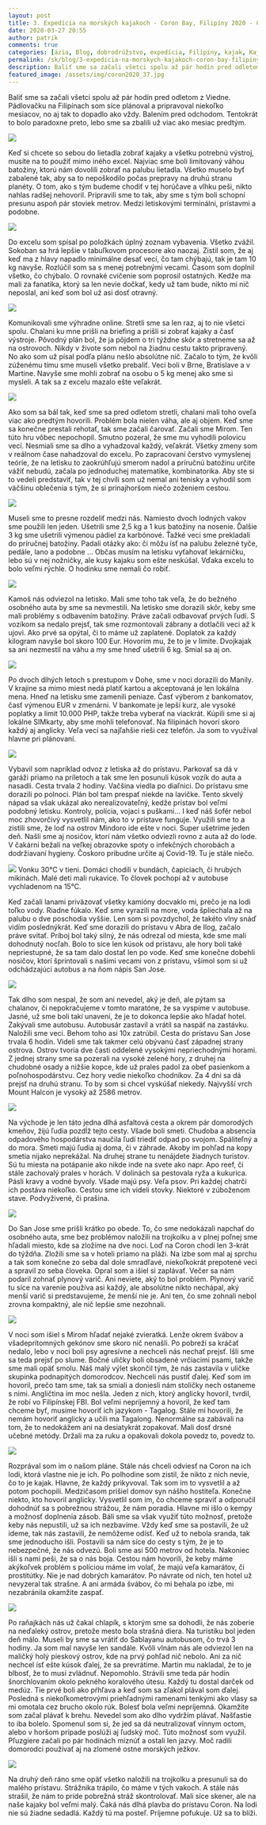 ```yaml
---
layout: post
title: 3. Expedícia na morských kajakoch - Coron Bay, Filipíny 2020 - Cesta
date: 2020-03-27 20:55
author: patrik
comments: true
categories: [ázia, Blog, dobrodrúžstvo, expedícia, Filipíny, kajak, Kajak, manila, mindoro, morský kajak, outdoor, skladacie kajaky, Slovenčina]
permalink: /sk/blog/3-expedicia-na-morskych-kajakoch-coron-bay-filipiny-2020-cesta/
description: Baliť sme sa začali všetci spolu až pár hodín pred odletom z Viedne. Pádlovačku na Filipínach som síce plánoval a pripravoval niekoľko mesiacov, no aj tak to dopadlo ako vždy. Balením pred odchodom.
featured_image: /assets/img/coron2020_37.jpg
---
```

Baliť sme sa začali všetci spolu až pár hodín pred odletom z Viedne. Pádlovačku na Filipínach som síce plánoval a pripravoval niekoľko mesiacov, no aj tak to dopadlo ako vždy. Balením pred odchodom. Tentokrát to bolo paradoxne preto, lebo sme sa zbalili už viac ako mesiac predtým.

![](/assets/img/coron2020_1.jpg)

Keď si chcete so sebou do lietadla zobrať kajaky a všetku potrebnú výstroj, musíte na to použiť mimo iného excel. Najviac sme boli limitovaný váhou batožiny, ktorú nám dovolili zobrať na palubu lietadla. Všetko muselo byť zabalené tak, aby sa to nepoškodilo počas prepravy na druhú stranu planéty. O tom, ako s tým budeme chodiť v tej horúčave a vlhku peši, nikto nahlas radšej nehovoril. Pripravili sme to tak, aby sme s tým boli schopní presunu aspoň pár stoviek metrov. Medzi letiskovými terminálni, prístavmi a podobne.

![](/assets/img/coron2020_2.jpg)

Do excelu som spísal po položkách úplný zoznam vybavenia. Všetko zvážil. Sokoban sa hrá lepšie v tabuľkovom procesore ako naozaj. Zistil som, že aj keď ma z hlavy napadlo minimálne desať vecí, čo tam chýbajú, tak je tam 10 kg navyše. Rozlúčil som sa s menej potrebnými vecami. Časom som doplnil všetko, čo chýbalo. O rovnaké cvičenie som poprosil ostatných. Kedže ma mali za fanatika, ktorý sa len nevie dočkať, kedy už tam bude, nikto mi nič neposlal, ani keď som bol už asi dosť otravný.

![](/assets/img/coron2020_36.jpg)

Komunikovali sme výhradne online. Stretli sme sa len raz, aj to nie všetci spolu. Chalani ku mne prišli na briefing a prišli si zobrať kajaky a časť výstroje. Pôvodný plán bol, že ja pôjdem o tri týždne skôr a stretneme sa až na ostrovoch. Nikdy v živote som nebol na žiadnu cestu takto pripravený. No ako som už písal podľa plánu nešlo absolútne nič. Začalo to tým, že kvôli zúženému tímu sme museli všetko prebaliť. Veci boli v Brne, Bratislave a v Martine. Navyše sme mohli zobrať na osobu o 5 kg menej ako sme si mysleli. A tak sa z excelu mazalo ešte veľakrát.

![](/assets/img/coron2020_38.jpg)

Ako som sa bál tak, keď sme sa pred odletom stretli, chalani mali toho oveľa viac ako predtým hovorili. Problém bola nielen váha, ale aj objem. Keď sme sa konečne prestali rehotať, tak sme začali čarovať. Začali sme Mirom. Ten túto hru vôbec nepochopil. Smutno pozeral, že sme mu vyhodili polovicu vecí. Nesmiali sme sa dlho a vyhadzoval každý, veľakrát. Všetky zmeny som v reálnom čase nahadzoval do excelu. Po zapracovaní čerstvo vymyslenej teórie, že na letisku to zaokrúhľujú smerom nadol a príručnú batožinu určite vážiť nebudú, začala po jednoduchej matematike, kombinatorika. Aby ste si to vedeli predstaviť, tak v tej chvíli som už nemal ani tenisky a vyhodil som väčšinu oblečenia s tým, že si prinajhoršom niečo zoženiem cestou.

![](/assets/img/coron2020_37.jpg)

Museli sme to presne rozdeliť medzi nás. Namiesto dvoch lodných vakov sme použili len jeden. Ušetrili sme 2,5 kg a 1 kus batožiny na nosenie. Ďalšie 3 kg sme ušetrili výmenou pádiel za karbónové. Ťažké veci sme prekladali do príručnej batožiny. Padali otázky ako: či môžu ísť na palubu železné tyče, pedále, lano a podobne … Občas musím na letisku vyťahovať lekárničku, lebo sú v nej nožničky, ale kusy kajaku som ešte neskúšal. Vďaka excelu to bolo veľmi rýchle. O hodinku sme nemali čo robiť.

![](/assets/img/coron2_5.jpg)

Kamoš nás odviezol na letisko. Mali sme toho tak veľa, že do bežného osobného auta by sme sa nevmestili. Na letisko sme dorazili skôr, keby sme mali problémy s odbavením batožiny. Práve začali odbavovať prvých ľudí. S vozíkom sa nedalo prejsť, tak sme rozmontovali zábrany a dotlačili veci až k ujovi. Ako prvé sa opýtal, či to máme už zaplatené. Doplatok za každý kilogram navyše bol skoro 100 Eur. Hovorím mu, že to je v limite. Dvojkajak sa ani nezmestil na váhu a my sme hneď ušetrili 6 kg. Smial sa aj on.

![](/assets/img/coron2_1.jpg)

Po dvoch dlhých letoch s prestupom v Dohe, sme v noci dorazili do Manily. V krajine sa mimo miest nedá platiť kartou a akceptovaná je len lokálna mena. Hneď na letisku sme zamenili peniaze. Časť výberom z bankomatov, časť výmenou EUR v zmenárni. V bankomate je lepší kurz, ale vysoké poplatky a limit 10.000 PHP, takže treba vyberať na viackrát. Kúpili sme si aj lokálne SIMkarty, aby sme mohli telefonovať. Na filipinách hovorí skoro každý aj anglicky. Veľa vecí sa najľahšie rieši cez telefón. Ja som to využíval hlavne pri plánovaní.

![](/assets/img/coron2_2.jpg)

Vybavil som napríklad odvoz z letiska až do prístavu. Parkovať sa dá v garáži priamo na príletoch a tak sme len posunuli kúsok vozík do auta a nasadli. Cesta trvala 2 hodiny. Vačšina viedla po diaľnici. Do prístavu sme dorazili po polnoci. Plán bol tam prespať niekde na lavičke. Tento skvelý nápad sa však ukázal ako nerealizovateľný, kedže prístav bol veľmi podobný letisku. Kontroly, polícia, vojaci s puškami… I keď náš šofér nebol moc zhovorčivý vysvetlil nám, ako to v prístave funguje. Využili sme to a zistili sme, že loď na ostrov Mindoro ide ešte v noci. Super ušetríme jeden deň. Našli sme aj nosičov, ktorí nám všetko odviezli rovno z auta až do lode. V čakárni bežali na veľkej obrazovke spoty o infekčných chorobách a dodržiavaní hygieny. Čoskoro pribudne určite aj Covid-19. Tu je stále niečo.

![](/assets/img/coron2_4.jpg)
Vonku 30°C v tieni. Domáci chodili v bundách, čapiciach, či hrubých mikinách. Malé deti mali rukavice. To človek pochopí až v autobuse vychladenom na 15°C.

Keď začali lanami priväzovať všetky kamióny docvaklo mi, prečo je na lodi toľko vody. Riadne fúkalo. Keď sme vyrazili na more, voda špliechala až na palubu o dve poschodia vyššie. Len som si povzdychol, že takéto vlny snáď vidím poslednýkrát. Keď sme dorazili do prístavu v Abra de Ilog, začalo práve svitať. Príboj bol taký silný, že nás odrezal od miesta, kde sme mali dohodnutý nocľah. Bolo to síce len kúsok od prístavu, ale hory boli také nepriestupné, že sa tam dalo dostať len po vode. Keď sme konečne dobehli nosičov, ktorí šprintovali s našimi vecami von z prístavu, všimol som si už odchádzajúci autobus a na ňom nápis San Jose.

![](/assets/img/coron2_3.jpg)

Tak dlho som nespal, že som ani nevedel, aký je deň, ale pýtam sa chalanov, či nepokračujeme v tomto maratóne, že sa vyspíme v autobuse. Jasné, už sme boli takí unavení, že je to dokonca lepšie ako hľadať hotel. Zakývali sme autobusu. Autobusár zastavil a vrátil sa naspäť na zastávku. Naložili sme veci. Behom toho asi 10x zatrúbil. Cesta do prístavu San Jose trvala 6 hodín. Videli sme tak takmer celú obývanú časť západnej strany ostrova. Ostrov tvoria dve časti oddelené vysokými nepriechodnými horami. Z jednej strany sme sa pozerali na vysoké zelené hory, z druhej na chudobné osady a nižšie kopce, kde už prales padol za obeť pasienkom a poľnohospodárstvu. Cez hory vedie niekoľko chodníkov. Za 4 dni sa dá prejsť na druhú stranu. To by som si chcel vyskúšať niekedy. Najvyšší vrch Mount Halcon je vysoký až 2586 metrov.

![](/assets/img/coron2020_4.jpg)

Na východe je len táto jedna dlhá asfaltová cesta a okrem pár domorodých kmeňov, žijú ľudia pozdĺž tejto cesty. Všade boli smeti. Chudoba a absencia odpadového hospodárstva naučila ľudí triediť odpad po svojom. Spáliteľný a do mora. Smeti majú ľudia aj doma, či v záhrade. Akoby im pohľad na kopy smetia nijako neprekážal. Na druhej strane tu nenájdete žiadnych turistov. Sú tu miesta na potápanie ako nikde inde na svete ako napr. Apo reef, či stále zachovalý prales v horách. V dolinách sa pestovala ryža a kukurica. Pásli kravy a vodné byvoly. Všade majú psy. Veľa psov. Pri každej chatrči ich postáva niekoľko. Cestou sme ich videli stovky. Niektoré v zúboženom stave. Podvyživené, či prašina.

![](/assets/img/coron2020_6.jpg)

Do San Jose sme prišli krátko po obede. To, čo sme nedokázali napchať do osobného auta, sme bez problémov naložili na trojkolku a v plnej poľnej sme hľadali miesto, kde sa zložíme na dve noci. Loď na Coron chodí len 3-krát do týždňa. Zložili sme sa v hoteli priamo na pláži. Na izbe som mal aj sprchu a tak som konečne zo seba dal dole smradľavé, niekoľkokrát prepotené veci a spravil zo seba človeka. Opral som a išiel si zaplávať. Večer sa nám podaril zohnať plynový varič. Ani neviete, aký to bol problém. Plynový varič tu síce na varenie používa asi každý, ale absolútne nikto nechápal, aký menší varič si predstavujeme, že menší nie je. Ani ten, čo sme zohnali nebol zrovna kompaktný, ale nič lepšie sme nezohnali.

![](/assets/img/coron2020_17.jpg)

V noci som išiel s Mirom hľadať nejaké zvieratká. Lenže okrem švábov a všadeprítomných gekónov sme skoro nič nenašli. Po pobreží sa kráčať nedalo, lebo v noci boli psy agresívne a nechceli nás nechať prejsť. Išli sme sa teda prejsť po slume. Bočné uličky boli obsadené vrčiacimi psami, takže sme mali opäť smolu. Náš malý výlet skončil tým, že nás zastavila v uličke skupinka podnapitých domorodcov. Nechceli nás pustiť ďalej. Keď som im hovoril, prečo tam sme, tak sa smiali a doniesli nám stoličky nech ostaneme s nimi. Angličtina im moc nešla. Jeden z nich, ktorý anglicky hovoril, tvrdil, že robí vo Filipínskej FBI. Bol veľmi nepríjemný a hovoril, že keď tam chceme byť, musíme hovoriť ich jazykom - Tagalog. Stále mi hovorili, že nemám hovoriť anglicky a učili ma Tagalong. Nenormálne sa zabávali na tom, že to nedokážem ani na desiatykrát zopakovať. Mali dosť drsné učebné metódy. Držali ma za ruku a opakovali dokola povedz to, povedz to.

![](/assets/img/coron2020_18.jpg)

Rozprával som im o našom pláne. Stále nás chceli odviesť na Coron na ich lodi, ktorá vlastne nie je ich. Po polhodine som zistil, že nikto z nich nevie, čo to je kajak. Hlavne, že každý prikyvoval. Tak som im to vysvetlil a až potom pochopili. Medzičasom prišiel domov syn nášho hostiteľa. Konečne niekto, kto hovoril anglicky. Vysvetlil som im, čo chceme spraviť a odporučil dohodnúť sa s pobrežnou strážou, že nám poradia. Hlavne mi išlo o kempy a možnosť doplnenia zásob. Báli sme sa však využiť túto možnosť, pretože keby nás nepustili, už sa ich nezbavíme. Vždy keď sme sa postavili, že už ideme, tak nás zastavili, že nemôžeme odísť. Keď už to nebola sranda, tak sme jednoducho išli. Postavili sa nám síce do cesty s tým, že je to nebezpečné, že nás odvezú. Boli sme asi 500 metrov od hotela. Nakoniec išli s nami peši, že sa o nás boja. Cestou nám hovorili, že keby máme akýkoľvek problém s políciou máme im volať, že majú veľa kamarátov, či prostitútky. Nie je nad dobrých kamarátov. Po návrate od nich, ten hotel už nevyzeral tak strašne. A ani armáda švábov, čo mi behala po izbe, mi nezabránila okamžite zaspať.

![](/assets/img/coron2020_20.jpg)

Po raňajkách nás už čakal chlapík, s ktorým sme sa dohodli, že nás zoberie na neďaleký ostrov, pretože mesto bola strašná diera. Na turistiku bol jeden deň málo. Museli by sme sa vrátiť do Sablayanu autobusom, čo trvá 3 hodiny. Ja som mal navyše len sandále. Kvôli vlnám nás ale odviezol len na maličký holý pieskový ostrov, kde na prvý pohľad nič nebolo. Ani za nič nechcel ísť ešte kúsok ďalej, že sa prevrátime. Martin mu nakladal, že to je blbosť, že to musí zvládnuť. Nepomohlo. Strávili sme teda pár hodín šnorchlovaním okolo pekného koralového útesu. Každý tu dostal darček od medúz. Tie prvé boli ako pŕhľava a keď som sa zľakol plával som ďalej. Posledná s niekoľkometrovými priehľadnými ramenami tenkými ako vlasy sa mi omotala cez brucho okolo rúk. Bolesť bola veľmi nepríjemná. Okamžite som začal plávať k brehu. Nevedel som ako dlho vydržím plávať. Našťastie to iba bolelo. Spomenul som si, že jed sa dá neutralizovať vínnym octom, alebo v horšom prípade poslúži aj ľudský moč. Túto možnosť som využil. Pľuzgiere začali po pár hodinách miznúť a ostali len jazvy. Moč radili domorodci používať aj na zlomené ostne morských ježkov.

![](/assets/img/coron2020_21.jpg)

Na druhý deň ráno sme opäť všetko naložili na trojkolku a presunuli sa do malého prístavu. Strážnika trápilo, čo máme v tých vakoch. A stále nás strašil, že nám to príde pobrežná stráž skontrolovať. Mali síce skener, ale na naše kajaky bol veľmi malý. Čaká nás dlhá plavba do prístavu Coron. Na lodi nie sú žiadne sedadlá. Každý tú ma posteľ. Príjemne pofukuje. Už sa to blíži.